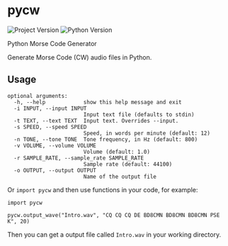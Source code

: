 # pycw

![Project Version](https://img.shields.io/pypi/v/pycw) ![Python Version](https://img.shields.io/pypi/pyversions/pycw)

Python Morse Code Generator

Generate Morse Code (CW) audio files in Python.

## Usage

```
optional arguments:
  -h, --help            show this help message and exit
  -i INPUT, --input INPUT
                        Input text file (defaults to stdin)
  -t TEXT, --text TEXT  Input text. Overrides --input.
  -s SPEED, --speed SPEED
                        Speed, in words per minute (default: 12)
  -n TONE, --tone TONE  Tone frequency, in Hz (default: 800)
  -v VOLUME, --volume VOLUME
                        Volume (default: 1.0)
  -r SAMPLE_RATE, --sample_rate SAMPLE_RATE
                        Sample rate (default: 44100)
  -o OUTPUT, --output OUTPUT
                        Name of the output file
```

Or `import pycw` and then use functions in your code, for example:

```
import pycw

pycw.output_wave("Intro.wav", "CQ CQ CQ DE BD8CMN BD8CMN BD8CMN PSE K", 20)
```

Then you can get a output file called `Intro.wav` in your working directory.
